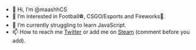 - 👋 Hi, I’m @maashhCS
- 👀 I’m interested in Football⚽, CSGO/Esports and Fireworks🧨.
- 🌱 I’m currently struggling to learn JavaScript.
- 📫 How to reach me [Twitter](https://twitter.com/maashhCS) or add me on [Steam](https://steamcommunity.com/id/maashh/) (comment before you add).
